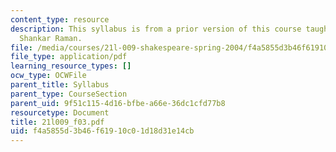 ```yaml
---
content_type: resource
description: This syllabus is from a prior version of this course taught by Professor
  Shankar Raman.
file: /media/courses/21l-009-shakespeare-spring-2004/f4a5855d3b46f61910c01d18d31e14cb_21l009_f03.pdf
file_type: application/pdf
learning_resource_types: []
ocw_type: OCWFile
parent_title: Syllabus
parent_type: CourseSection
parent_uid: 9f51c115-4d16-bfbe-a66e-36dc1cfd77b8
resourcetype: Document
title: 21l009_f03.pdf
uid: f4a5855d-3b46-f619-10c0-1d18d31e14cb
---
```

